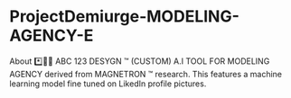 # ProjectDemiurge-MODELING-AGENCY-E
About *️⃣📶🤖 ABC 123 DESYGN ™ (CUSTOM) A.I TOOL FOR MODELING AGENCY derived from MAGNETRON ™ research. This features a machine learning model fine tuned on LikedIn profile pictures.
